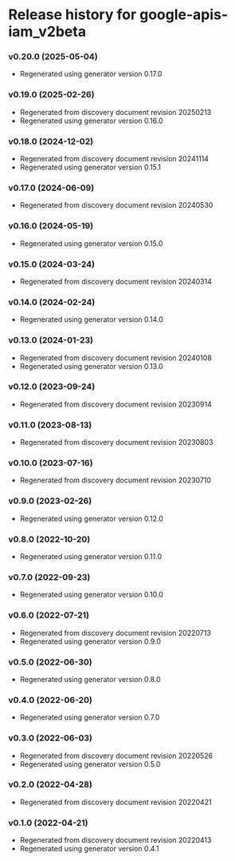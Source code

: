 # Release history for google-apis-iam_v2beta

### v0.20.0 (2025-05-04)

* Regenerated using generator version 0.17.0

### v0.19.0 (2025-02-26)

* Regenerated from discovery document revision 20250213
* Regenerated using generator version 0.16.0

### v0.18.0 (2024-12-02)

* Regenerated from discovery document revision 20241114
* Regenerated using generator version 0.15.1

### v0.17.0 (2024-06-09)

* Regenerated from discovery document revision 20240530

### v0.16.0 (2024-05-19)

* Regenerated using generator version 0.15.0

### v0.15.0 (2024-03-24)

* Regenerated from discovery document revision 20240314

### v0.14.0 (2024-02-24)

* Regenerated using generator version 0.14.0

### v0.13.0 (2024-01-23)

* Regenerated from discovery document revision 20240108
* Regenerated using generator version 0.13.0

### v0.12.0 (2023-09-24)

* Regenerated from discovery document revision 20230914

### v0.11.0 (2023-08-13)

* Regenerated from discovery document revision 20230803

### v0.10.0 (2023-07-16)

* Regenerated from discovery document revision 20230710

### v0.9.0 (2023-02-26)

* Regenerated using generator version 0.12.0

### v0.8.0 (2022-10-20)

* Regenerated using generator version 0.11.0

### v0.7.0 (2022-09-23)

* Regenerated using generator version 0.10.0

### v0.6.0 (2022-07-21)

* Regenerated from discovery document revision 20220713
* Regenerated using generator version 0.9.0

### v0.5.0 (2022-06-30)

* Regenerated using generator version 0.8.0

### v0.4.0 (2022-06-20)

* Regenerated using generator version 0.7.0

### v0.3.0 (2022-06-03)

* Regenerated from discovery document revision 20220526
* Regenerated using generator version 0.5.0

### v0.2.0 (2022-04-28)

* Regenerated from discovery document revision 20220421

### v0.1.0 (2022-04-21)

* Regenerated from discovery document revision 20220413
* Regenerated using generator version 0.4.1

